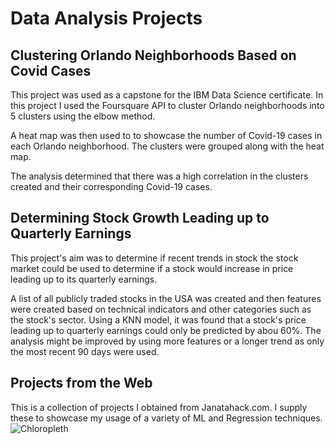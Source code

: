 # Data Analysis Projects

## Clustering Orlando Neighborhoods Based on Covid Cases
This project was used as a capstone for the IBM Data Science certificate.  In this project I used the Foursquare API to cluster Orlando neighborhoods into 5 clusters using the elbow method.  

A heat map was then used to to showcase the number of Covid-19 cases in each Orlando neighborhood.  The clusters were grouped along with the heat map.  

The analysis determined that there was a high correlation in the clusters created and their corresponding Covid-19 cases.  


## Determining Stock Growth Leading up to Quarterly Earnings
This project's aim was to determine if recent trends in stock the stock market could be used to determine if a stock would increase in price leading up to its quarterly earnings.

A list of all publicly traded stocks in the USA was created and then features were created based on technical indicators and other categories such as the stock's sector. Using a KNN model, it was found that a stock's price leading up to quarterly earnings could only be predicted by abou 60%. The analysis might be improved by using more features or a longer trend as only the most recent 90 days were used.

## Projects from the Web
This is a collection of projects I obtained from Janatahack.com.  I supply these to showcase my usage of a variety of ML and Regression techniques.![Chloropleth](https://github.com/rghoward/projects/images/chloropleth.png)